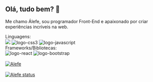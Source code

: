 ## Olá, tudo bem? 👋

Me chamo Álefe, sou programador Front-End e apaixonado por criar experiências incríveis na web.

Linguagens:
<br>
<img src="https://img.shields.io/badge/HTML5-E34F26?style=for-the-badge&logo=html5&logoColor=white" alto="logo-html"/> <img src="https://img.shields.io/badge/CSS3-1572B6?style=for-the-badge&logo=css3&logoColor=white" alt="logo-css3"/> <img src="https://img.shields.io/badge/JavaScript-F7DF1E?style=for-the-badge&logo=javascript&logoColor=black" alt="logo-javascript"/>
<br>
Frameworks/Bibliotecas:
<br>
<img src="https://img.shields.io/badge/React-20232A?style=for-the-badge&logo=react&logoColor=61DAFB" alt="logo-react"/>
<img src="https://img.shields.io/badge/Bootstrap-563D7C?style=for-the-badge&logo=bootstrap&logoColor=white" alt="logo-bootstrap"/>
<br>
<br>
[![Alefe](https://github-readme-stats.vercel.app/api/top-langs/?username=Alef-Henrique)](https://github.com/anuraghazra/github-readme-stats)
<br>
<br>
[![Alefe status](https://github-readme-stats.vercel.app/api?username=Alef-Henrique)](https://github.com/anuraghazra/github-readme-stats)


 
